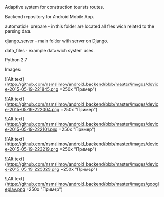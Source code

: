 Adaptive system for construction tourists routes.

Backend repository for Android Mobile App.

automaticle_prepare - in this folder are located all files wich related to the parsing data.

django_server - main folder with server on Django.

data_files - example data wich system uses.

Python 2.7.

Images:

![Alt text](https://github.com/nsmalimov/android_backend/blob/master/images/device-2015-05-19-221845.png =250x "Пример")

![Alt text](https://github.com/nsmalimov/android_backend/blob/master/images/device-2015-05-19-222004.png =250x "Пример")

![Alt text](https://github.com/nsmalimov/android_backend/blob/master/images/device-2015-05-19-222101.png =250x "Пример")

![Alt text](https://github.com/nsmalimov/android_backend/blob/master/images/device-2015-05-19-223219.png =250x "Пример")

![Alt text](https://github.com/nsmalimov/android_backend/blob/master/images/device-2015-05-19-223329.png =250x "Пример")

![Alt text](https://github.com/nsmalimov/android_backend/blob/master/images/googleplay.png =250x "Пример")

